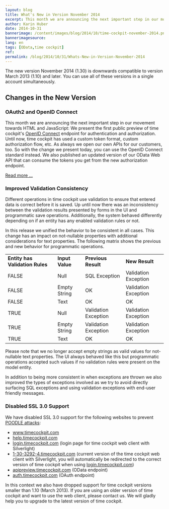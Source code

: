 ```yaml
---
layout: blog
title: What's New in Version November 2014
excerpt: This month we are announcing the next important step in our movement towards HTML and JavaScript -  We present the first public preview of time cockpit's OpenID Connect endpoint for authentication and authorization. Additionally we have improved validation consistency and disabled SSL 3.0 support to prevent POODLE attacks.
author: Karin Huber
date: 2014-10-31
bannerimage: /content/images/blog/2014/10/time-cockpit-november-2014.png
bannerimagesource: 
lang: en
tags: [OData,time cockpit]
ref: 
permalink: /blog/2014/10/31/Whats-New-in-Version-November-2014
---
```


<p>The new version November 2014 (1.30) is downwards compatible to version March 2013 (1.10) and later. You can use all of these versions in a single account simultaneously.</p><h2>Changes in the New Version</h2><h3>OAuth2 and OpenID Connect</h3><p>This month we are announcing the next important step in our movement towards HTML and JavaScript: We present the first public preview of time cockpit's <a href="http://openid.net/connect/" target="_blank">OpenID Connect</a> endpoint for authentication and authorization. Until now, time cockpit has used a custom token format, custom authorization flow, etc. As always we open our own APIs for our customers, too. So with the change we present today, you can use the OpenID Connect standard instead. We also published an updated version of our OData Web API that can consume the tokens you get from the new authorization endpoint.</p><p>
  <a href="~/blog/2014/10/31/Welcome-OAuth2-and-OpenID-Connect">Read more ...</a>
</p><h3>Improved Validation Consistency</h3><p>Different operations in time cockpit use validation to ensure that entered data is correct before it is saved. Up until now there was an inconsistency between the validation results presented by forms in the UI and programmatic save operations. Additionally, the system behaved differently depending on if an entity has any enabled validation rules or not.</p><p>In this release we unified the behavior to be consistent in all cases. This change has an impact on not-nullable properties with additional considerations for text properties. The following matrix shows the previous and new behavior for programmatic operations.</p><table class="infoTable">
  <tbody>
    <tr>
      <td>
        <strong>Entity has Validation Rules</strong>
      </td>
      <td>
        <strong>Input Value</strong>
      </td>
      <td>
        <strong>Previous Result</strong>
      </td>
      <td>
        <strong>New Result</strong>
      </td>
    </tr>
    <tr>
      <td>FALSE</td>
      <td>Null</td>
      <td class="error">SQL Exception</td>
      <td>Validation Exception</td>
    </tr>
    <tr>
      <td>FALSE</td>
      <td>Empty String</td>
      <td class="error">OK</td>
      <td>Validation Exception</td>
    </tr>
    <tr>
      <td>FALSE</td>
      <td>Text</td>
      <td>OK</td>
      <td>OK</td>
    </tr>
    <tr>
      <td>TRUE</td>
      <td>Null</td>
      <td>Validation Exception</td>
      <td>Validation Exception</td>
    </tr>
    <tr>
      <td>TRUE</td>
      <td>Empty String</td>
      <td>Validation Exception</td>
      <td>Validation Exception</td>
    </tr>
    <tr>
      <td>TRUE</td>
      <td>Text</td>
      <td>OK</td>
      <td>OK</td>
    </tr>
  </tbody>
</table><p>Please note that we no longer accept empty strings as valid values for not-nullable text properties. The UI always behaved like this but programmatic operations accepted such values if no validation rules were present on the model entity.<br /></p><p>In addition to being more consistent in when exceptions are thrown we also improved the types of exceptions involved as we try to avoid directly surfacing SQL exceptions and using validation exceptions with end-user friendly messages.</p><h3>Disabled SSL 3.0 Support</h3><p>We have disabled SSL 3.0 support for the following websites to prevent <a href="http://en.wikipedia.org/wiki/POODLE" target="_blank">POODLE attacks</a>:</p><ul>
  <li>
    <a href="~/" target="_blank">www.timecockpit.com</a>
  </li>
  <li>
    <a href="https://help.timecockpit.com" target="_blank">help.timecockpit.com</a>
  </li>
  <li>
    <a href="https://login.timecockpit.com" target="_blank">login.timecockpit.com</a> (login page for time cockpit web client with Silverlight)</li>
  <li>
    <a href="https://1-30-3292-4.timecockpit.com" target="_blank">1-30-3292-4.timecockpit.com</a> (current version of the time cockpit web client with Silverlight, you will automatically be redirected to the correct version of time cockpit when using <a href="https://login.timecockpit.com" target="_blank">login.timecockpit.com</a>)</li>
  <li>
    <a href="https://apipreview.timecockpit.com" target="_blank">apipreview.timecockpit.com</a> (OData endpoint)</li>
  <li>
    <a href="https://auth.timecockpit.com" target="_blank">auth.timecockpit.com</a> (OAuth endpoint)</li>
</ul><p>In this context we also have dropped support for time cockpit versions smaller than 1.10 (March 2013). If you are using an older version of time cockpit and want to use the web client, please contact us. We will gladly help you to upgrade to the latest version of time cockpit.</p>